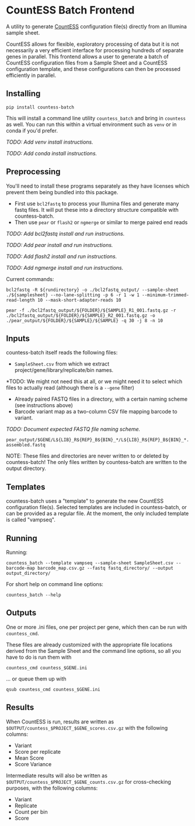 # CountESS Batch Frontend

A utility to generate [CountESS](https://countess-project.github.io/CounteSS/)
configuration file(s) directly from an Illumina sample sheet.

CountESS allows for flexible, exploratory processing of data but it is not
necessarily a very efficient interface for processing hundreds of separate genes
in parallel.  This frontend allows a user to generate a batch of CountESS
configuration files from a Sample Sheet and a CountESS configuration template,
and these configurations can then be processed efficiently in parallel.

## Installing

`pip install countess-batch`

This will install a command line utility `countess_batch` and bring in `countess` as well.
You can run this within a virtual environment such as `venv` or in conda if you'd prefer.

*TODO: Add venv install instructions.*

*TODO: Add conda install instructions.*

## Preprocessing

You'll need to install these programs separately as they have 
licenses which prevent them being bundled into this package.

* First use `bcl2fastq` to process your Illumina files and generate many fastq files.
  It will put these into a directory structure compatible with countess-batch.
* Then use `pear` or `flash2` or `ngmerge` or similar to merge paired end reads

*TODO: Add bcl2fastq install and run instructions.*

*TODO: Add pear install and run instructions.*

*TODO: Add flash2 install and run instructions.*

*TODO: Add ngmerge install and run instructions.*

Current commands:

`bcl2fastq -R ${rundirectory} -o ./bcl2fastq_output/ --sample-sheet ./${samplesheet} --no-lane-splitting -p 6 -r 1 -w 1 --minimum-trimmed-read-length 10 --mask-short-adapter-reads 10`

`pear -f ./bcl2fastq_output/${FOLDER}/${SAMPLE}_R1_001.fastq.gz -r ./bcl2fastq_output/${FOLDER}/${SAMPLE}_R2_001.fastq.gz -o ./pear_output/${FOLDER}/${SAMPLE}/${SAMPLE} -q 30 -j 8 -n 10`

## Inputs

countess-batch itself reads the following files:

* `SampleSheet.csv` from which we extract project/gene/library/replicate/bin names.

*TODO: We might not need this at all, or we might need it to select which 
files to actually read (although there is a `--gene` filter)

* Already paired FASTQ files in a directory, with a certain naming scheme
  (see instructions above)
* Barcode variant map as a two-column CSV file mapping barcode to variant.

*TODO: Document expected FASTQ file naming scheme.*

`pear_output/$GENE/L${LIB}_R${REP}_B${BIN}_*/L${LIB}_R${REP}_B${BIN}_*.assembled.fastq`

NOTE: These files and directories are never written to or deleted by countess-batch!
The only files written by countess-batch are written to the output directory.

## Templates

countess-batch uses a "template" to generate the new CountESS configuration file(s).
Selected templates are included in countess-batch, or can be provided as a regular file.
At the moment, the only included template is called "vampseq". 

## Running

Running:

`countess_batch --template vampseq --sample-sheet SampleSheet.csv --barcode-map barcode_map.csv.gz --fastq fastq_directory/ --output output_directory/`

For short help on command line options:

`countess_batch --help`

## Outputs

One or more .ini files, one per project per gene, which then can be run with `countess_cmd`.

These files are already customized with the appropriate file
locations derived from the Sample Sheet and the command line 
options, so all you have to do is run them with

`countess_cmd countess_$GENE.ini`

... or queue them up with

`qsub countess_cmd countess_$GENE.ini`

## Results

When CountESS is run, results are written as `$OUTPUT/countess_$PROJECT_$GENE_scores.csv.gz`
with the following columns:

* Variant
* Score per replicate
* Mean Score
* Score Variance

Intermediate results will also be written as `$OUTPUT/countess_$PROJECT_$GENE_counts.csv.gz`
for cross-checking purposes, with the following columns:

* Variant
* Replicate
* Count per bin
* Score
